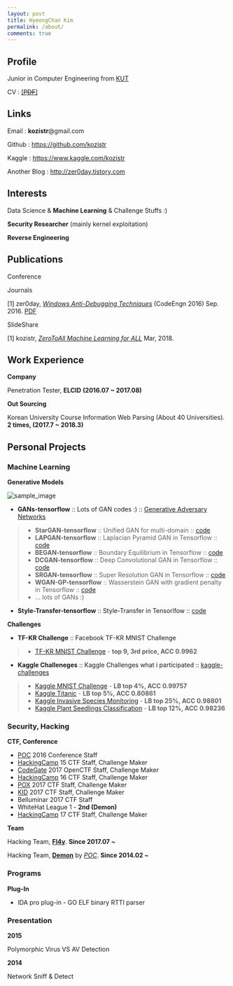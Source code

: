 ```yaml
---
layout: post
title: HyeongChan Kim
permalink: /about/
comments: true
---
```


##  Profile

Junior in Computer Engineering from [KUT](https://www.koreatech.ac.kr/eng.do)

CV : [[~~PDF~~]](https://kozistr.gituhb.io/)

## Links

Email : **kozistr**@gmail.com

Github : https://github.com/kozistr

Kaggle : https://www.kaggle.com/kozistr

Another Blog : http://zer0day.tistory.com

## Interests

Data Science & **Machine Learning** & Challenge Stuffs :)

**Security Researcher** (mainly kernel exploitation)

**Reverse Engineering**

## Publications

Conference


Journals

[1] zer0day, [*Windows Anti-Debugging Techniques*](http://zer0day.tistory.com/335?category=505873) (CodeEngn 2016) Sep. 2016. [PDF](https://github.com/kozistr/kozistr.github.io/blob/master/_refs/Anti%20Revering%20Techniques%20%5Bzer0day%5D.pdf)

SlideShare

[1] kozistr, [*ZeroToAll Machine Learning for ALL*](https://www.slideshare.net/KimHyeongCHan/overview-of-machine-learning-90783681) Mar, 2018.

## Work Experience

**Company**

Penetration Tester, **ELCID** **(2016.07 ~ 2017.08)**

**Out Sourcing**

Korean University Course Information Web Parsing (About 40 Universities). **2 times, (2017.7 ~ 2018.3)**

## Personal Projects

### Machine Learning

**Generative Models**

![sample_image](https://github.com/kozistr/Awesome-GANs/blob/master/BEGAN/gen_img/train_300000.png)

* **GANs-tensorflow** :: Lots of GAN codes :) :: [Generative Adversary Networks](https://github.com/kozistr/Awesome-GANs)
> * **StarGAN-tensorflow** :: Unified GAN for multi-domain :: [code](https://github.com/kozistr/Awesome-GANs/tree/master/StarGAN)
> * **LAPGAN-tensorflow** :: Laplacian Pyramid GAN in Tensorflow :: [code](https://github.com/kozistr/Awesome-GANs/tree/master/LAPGAN)
> * **BEGAN-tensorflow** :: Boundary Equilibrium in Tensorflow :: [code](https://github.com/kozistr/Awesome-GANs/tree/master/BEGAN)
> * **DCGAN-tensorflow** :: Deep Convolutional GAN in Tensorflow :: [code](https://github.com/kozistr/Awesome-GANs/tree/master/DCGAN)
> * **SRGAN-tensorflow** :: Super Resolution GAN in Tensorflow :: [code](https://github.com/kozistr/Awesome-GANs/tree/master/SRGAN)
> * **WGAN-GP-tensorflow** :: Wasserstein GAN with gradient penalty in Tensorflow :: [code](https://github.com/kozistr/Awesome-GANs/tree/master/WGAN)
> * ... lots of GANs :)
* **Style-Transfer-tensorflow** :: Style-Transfer in Tensorlfow :: [code](https://github.com/kozistr/style-transfer)

**Challenges**

* **TF-KR Challenge** :: Facebook TF-KR MNIST Challenge
> * [TF-KR MNIST Challenge](https://github.com/kozistr/MNIST-Competition) - **top 9, 3rd price, ACC 0.9962**

* **Kaggle Challeneges** :: Kaggle Challenges what i participated :: [kaggle-challenges](https://github.com/kozistr/kaggle-challenge)
> * [Kaggle MNIST Challenge](https://github.com/kozistr/MNIST-Competition) - **LB top 4%, ACC 0.99757**
> * [Kaggle Titanic](https://www.kaggle.com/kozistr) - **LB top 5%, ACC 0.80861**
> * [Kaggle Invasive Species Monitoring](https://www.kaggle.com/kozistr) - **LB top 25%, ACC 0.98801**
> * [Kaggle Plant Seedlings Classification](https://www.kaggle.com/kozistr) - **LB top 12%, ACC 0.98236**

### Security, Hacking

**CTF, Conference**

* [POC](http://powerofcommunity.net/) 2016 Conference Staff
* [HackingCamp](http://hackingcamp.org/) 15 CTF Staff, Challenge Maker
* [CodeGate](https://www.codegate.org/) 2017 OpenCTF Staff, Challenge Maker
* [HackingCamp](http://hackingcamp.org/) 16 CTF Staff, Challenge Maker
* [POX](http://www.powerofxx.com/) 2017 CTF Staff, Challenge Maker
* [KID](http://www.powerofxx.com/) 2017 CTF Staff, Challenge Maker
* Belluminar 2017 CTF Staff
* WhiteHat League 1 - **2nd (Demon)**
* [HackingCamp](http://hackingcamp.org/) 17 CTF Staff, Challenge Maker

**Team**

Hacking Team, [**Fl4y**](http://f1ay.com/). **Since 2017.07 ~**

Hacking Team, [**Demon**](https://demonteam.org/) by [*POC*](http://powerofcommunity.net/). **Since 2014.02 ~**

### Programs

**Plug-In**

* IDA pro plug-in - GO ELF binary RTTI parser

### Presentation

**2015**

Polymorphic Virus VS AV Detection

**2014**

Network Sniff & Detect

